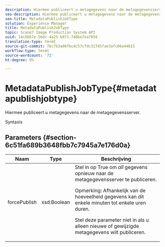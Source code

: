 ```yaml
---
description: Hiermee publiceert u metagegevens naar de metagegevensserver.
seo-description: Hiermee publiceert u metagegevens naar de metagegevensserver.
seo-title: MetadataPublishJobType
solution: Experience Manager
title: MetadataPublishJobType
topic: Scene7 Image Production System API
uuid: 14cbb67e-56dc-4a25-b871-740be7ea7858
translation-type: tm+mt
source-git-commit: 7bc7b3a86fbcdc57cfdc31745fae3afc06e44b15
workflow-type: tm+mt
source-wordcount: '72'
ht-degree: 0%

---
```



# MetadataPublishJobType{#metadatapublishjobtype}

Hiermee publiceert u metagegevens naar de metagegevensserver.

Syntaxis

## Parameters {#section-6c51fa689b3648fbb7c7945a7e176d0a}

<table id="table_23B5CFC5C3F946F9AFDB6A83A1AAB7AF"> 
 <thead> 
  <tr> 
   <th colname="col1" class="entry"> Naam </th> 
   <th colname="col2" class="entry"> Type </th> 
   <th colname="col3" class="entry"> Beschrijving </th> 
  </tr> 
 </thead>
 <tbody> 
  <tr> 
   <td colname="col1"> <span class="codeph"> <span class="varname"> forcePublish</span> </span> </td> 
   <td colname="col2"> <span class="codeph"> xsd:Boolean</span> </td> 
   <td colname="col3">Stel in op <span class="codeph"> True</span> om <i>all</i> gegevens opnieuw naar de metagegevensserver te publiceren. <p>Opmerking:  Afhankelijk van de hoeveelheid gegevens kan dit enkele minuten tot enkele uren duren. </p><p>Stel deze parameter niet in als u alleen nieuwe of gewijzigde metagegevens wilt publiceren. </p></td> 
  </tr> 
 </tbody> 
</table>

